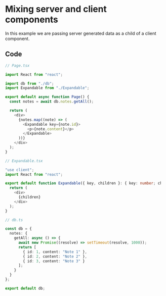 # Mixing server and client components

In this example we are passing server generated data as a child of a client component.

## Code

```typescript
// Page.tsx

import React from "react";

import db from "./db";
import Expandable from "./Expandable";

export default async function Page() {
  const notes = await db.notes.getAll();

  return (
    <div>
      {notes.map((note) => (
        <Expandable key={note.id}>
          <p>{note.content}</p>
        </Expandable>
      ))}
    </div>
  );
}

```

```typescript
// Expandable.tsx

"use client";
import React from "react";

export default function Expandable({ key, children }: { key: number; children: React.ReactNode }) {
  return (
    <div>
      {children}
    </div>
  );
}

```

```typescript
// db.ts

const db = {
  notes: {
    getAll: async () => {
      await new Promise((resolve) => setTimeout(resolve, 1000));
      return [
        { id: 1, content: "Note 1" },
        { id: 2, content: "Note 2" },
        { id: 3, content: "Note 3" }
      ];
    }
  }
};

export default db;

```